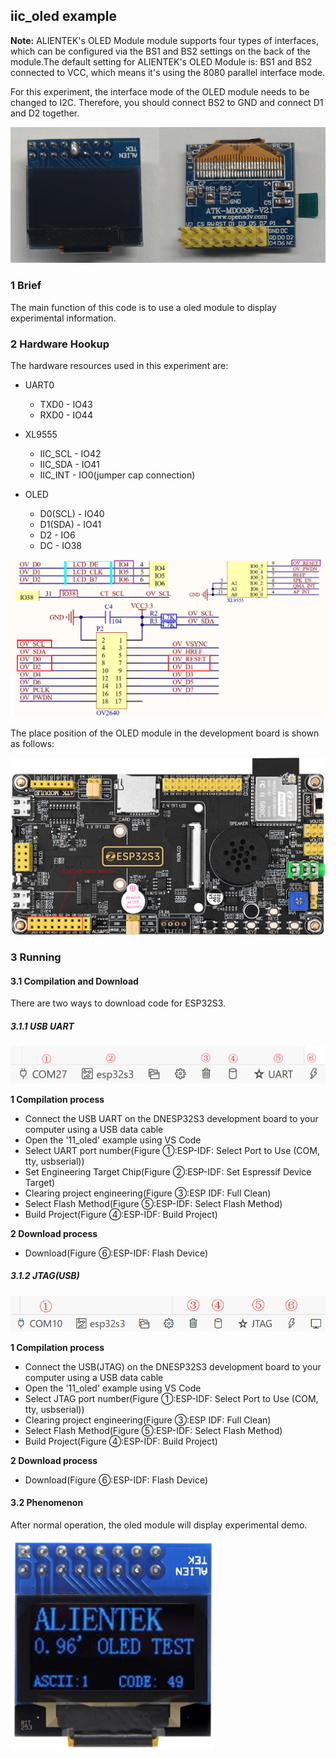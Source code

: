 ## iic_oled example

**Note:** ALIENTEK's OLED Module module supports four types of interfaces, which can be configured via the BS1 and BS2 settings on the back of the module.The default setting for ALIENTEK's OLED Module is: BS1 and BS2 connected to VCC, which means it's using the 8080 parallel interface mode. 

For this experiment, the interface mode of the OLED module needs to be changed to I2C. Therefore, you should connect BS2 to GND and connect D1 and D2 together.

![](../../../../1_docs/3_figures/examples/oled/oled_iic_interface.png)

### 1 Brief

The main function of this code is to use a oled module to display experimental information.

### 2 Hardware Hookup

The hardware resources used in this experiment are:

- UART0

  - TXD0 - IO43
  - RXD0 - IO44
- XL9555
  - IIC_SCL - IO42
  - IIC_SDA - IO41
  - IIC_INT - IO0(jumper cap connection)
- OLED
  - D0(SCL) - IO40
  - D1(SDA) - IO41
  - D2 - IO6
  - DC - IO38

![](../../../../1_docs/3_figures/examples/oled/oled_sch.png)

The place position of the OLED module in the development board is shown as follows:

![](../../../../1_docs/3_figures/examples/oled/oled_position.png)

### 3 Running

#### 3.1 Compilation and Download

There are two ways to download code for ESP32S3.

##### 3.1.1 USB UART

![](../../../../1_docs/3_figures/examples/led/compilation(UART).png)

**1 Compilation process**

- Connect the USB UART on the DNESP32S3 development board to your computer using a USB data cable
- Open the '11_oled' example using VS Code
- Select UART port number(Figure ①:ESP-IDF: Select Port to Use (COM, tty, usbserial))
- Set Engineering Target Chip(Figure ②:ESP-IDF: Set Espressif Device Target)
- Clearing project engineering(Figure ③:ESP IDF: Full Clean)
- Select Flash Method(Figure ⑤:ESP-IDF: Select Flash Method)
- Build Project(Figure ④:ESP-IDF: Build Project)

**2 Download process**

- Download(Figure ⑥:ESP-IDF: Flash Device)

##### 3.1.2 JTAG(USB)

![](../../../../1_docs/3_figures/examples/led/compilation(JTAG).png)

**1 Compilation process**

- Connect the USB(JTAG) on the DNESP32S3 development board to your computer using a USB data cable
- Open the '11_oled' example using VS Code
- Select JTAG port number(Figure ①:ESP-IDF: Select Port to Use (COM, tty, usbserial))
- Clearing project engineering(Figure ③:ESP IDF: Full Clean)
- Select Flash Method(Figure ⑤:ESP-IDF: Select Flash Method)
- Build Project(Figure ④:ESP-IDF: Build Project)

**2 Download process**

- Download(Figure ⑥:ESP-IDF: Flash Device)

#### 3.2 Phenomenon

After normal operation, the oled module will display experimental demo.

<img src="../../../../1_docs/3_figures/examples/oled/oled_phe.png" style="zoom:33%;" />